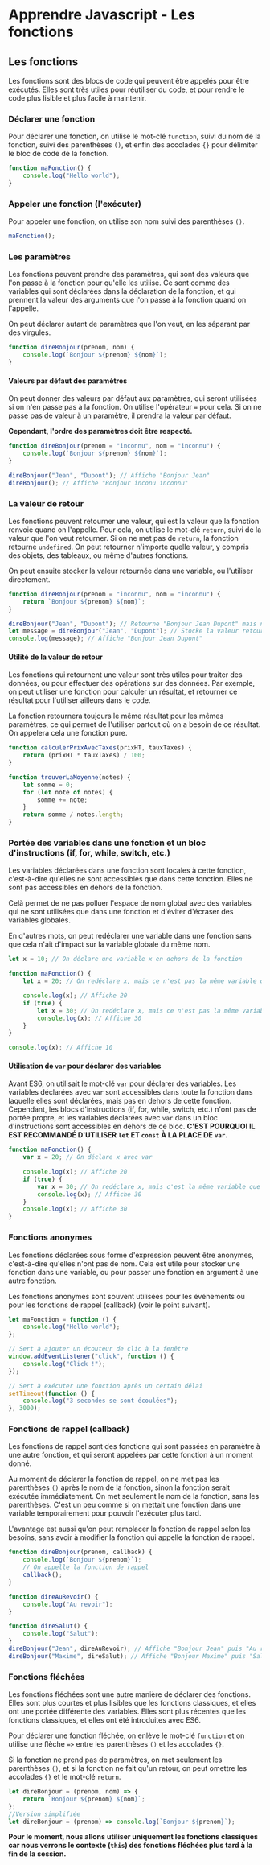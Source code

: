 # Apprendre Javascript - Les fonctions

## Les fonctions

Les fonctions sont des blocs de code qui peuvent être appelés pour être exécutés. Elles sont très utiles pour réutiliser du code, et pour rendre le code plus lisible et plus facile à maintenir.

### Déclarer une fonction

Pour déclarer une fonction, on utilise le mot-clé `function`, suivi du nom de la fonction, suivi des parenthèses `()`, et enfin des accolades `{}` pour délimiter le bloc de code de la fonction.

```javascript
function maFonction() {
    console.log("Hello world");
}
```

### Appeler une fonction (l'exécuter)

Pour appeler une fonction, on utilise son nom suivi des parenthèses `()`.

```javascript
maFonction();
```

### Les paramètres

Les fonctions peuvent prendre des paramètres, qui sont des valeurs que l'on passe à la fonction pour qu'elle les utilise. Ce sont comme des variables qui sont déclarées dans la déclaration de la fonction, et qui prennent la valeur des arguments que l'on passe à la fonction quand on l'appelle.

On peut déclarer autant de paramètres que l'on veut, en les séparant par des virgules.

```javascript
function direBonjour(prenom, nom) {
    console.log(`Bonjour ${prenom} ${nom}`);
}
```

#### Valeurs par défaut des paramètres

On peut donner des valeurs par défaut aux paramètres, qui seront utilisées si on n'en passe pas à la fonction. On utilise l'opérateur `=` pour cela. Si on ne passe pas de valeur à un paramètre, il prendra la valeur par défaut.

**Cependant, l'ordre des paramètres doit être respecté.**

```javascript
function direBonjour(prenom = "inconnu", nom = "inconnu") {
    console.log(`Bonjour ${prenom} ${nom}`);
}

direBonjour("Jean", "Dupont"); // Affiche "Bonjour Jean"
direBonjour(); // Affiche "Bonjour inconu inconnu"
```

### La valeur de retour

Les fonctions peuvent retourner une valeur, qui est la valeur que la fonction renvoie quand on l'appelle. Pour cela, on utilise le mot-clé `return`, suivi de la valeur que l'on veut retourner. Si on ne met pas de `return`, la fonction retourne `undefined`. On peut retourner n'importe quelle valeur, y compris des objets, des tableaux, ou même d'autres fonctions.

On peut ensuite stocker la valeur retournée dans une variable, ou l'utiliser directement.

```javascript
function direBonjour(prenom = "inconnu", nom = "inconnu") {
    return `Bonjour ${prenom} ${nom}`;
}

direBonjour("Jean", "Dupont"); // Retourne "Bonjour Jean Dupont" mais ne fait rien car on ne stocke pas la valeur retournée
let message = direBonjour("Jean", "Dupont"); // Stocke la valeur retournée dans la variable message
console.log(message); // Affiche "Bonjour Jean Dupont"
```

#### Utilité de la valeur de retour

Les fonctions qui retournent une valeur sont très utiles pour traiter des données, ou pour effectuer des opérations sur des données. Par exemple, on peut utiliser une fonction pour calculer un résultat, et retourner ce résultat pour l'utiliser ailleurs dans le code.

La fonction retournera toujours le même résultat pour les mêmes paramètres, ce qui permet de l'utiliser partout où on a besoin de ce résultat. On appelera cela une fonction pure.

```javascript
function calculerPrixAvecTaxes(prixHT, tauxTaxes) {
    return (prixHT * tauxTaxes) / 100;
}

function trouverLaMoyenne(notes) {
    let somme = 0;
    for (let note of notes) {
        somme += note;
    }
    return somme / notes.length;
}
```

### Portée des variables dans une fonction et un bloc d'instructions (if, for, while, switch, etc.)

Les variables déclarées dans une fonction sont locales à cette fonction, c'est-à-dire qu'elles ne sont accessibles que dans cette fonction. Elles ne sont pas accessibles en dehors de la fonction.

Celà permet de ne pas polluer l'espace de nom global avec des variables qui ne sont utilisées que dans une fonction et d'éviter d'écraser des variables globales.

En d'autres mots, on peut redéclarer une variable dans une fonction sans que cela n'ait d'impact sur la variable globale du même nom.

```javascript
let x = 10; // On déclare une variable x en dehors de la fonction

function maFonction() {
    let x = 20; // On redéclare x, mais ce n'est pas la même variable que celle déclarée en dehors de la fonction

    console.log(x); // Affiche 20
    if (true) {
        let x = 30; // On redéclare x, mais ce n'est pas la même variable que celle déclarée dans la fonction ou celle déclarée en dehors de la fonction
        console.log(x); // Affiche 30
    }
}

console.log(x); // Affiche 10
```

#### Utilisation de `var` pour déclarer des variables

Avant ES6, on utilisait le mot-clé `var` pour déclarer des variables. Les variables déclarées avec `var` sont accessibles dans toute la fonction dans laquelle elles sont déclarées, mais pas en dehors de cette fonction. Cependant, les blocs d'instructions (if, for, while, switch, etc.) n'ont pas de portée propre, et les variables déclarées avec `var` dans un bloc d'instructions sont accessibles en dehors de ce bloc. **C'EST POURQUOI IL EST RECOMMANDÉ D'UTILISER `let` ET `const` À LA PLACE DE `var`.**

```javascript
function maFonction() {
    var x = 20; // On déclare x avec var

    console.log(x); // Affiche 20
    if (true) {
        var x = 30; // On redéclare x, mais c'est la même variable que celle déclarée dans la fonction. On écrase l'espace mémoire de la variable x
        console.log(x); // Affiche 30
    }
    console.log(x); // Affiche 30
}
```

### Fonctions anonymes

Les fonctions déclarées sous forme d'expression peuvent être anonymes, c'est-à-dire qu'elles n'ont pas de nom. Cela est utile pour stocker une fonction dans une variable, ou pour passer une fonction en argument à une autre fonction.

Les fonctions anonymes sont souvent utilisées pour les événements ou pour les fonctions de rappel (callback) (voir le point suivant).

```javascript
let maFonction = function () {
    console.log("Hello world");
};

// Sert à ajouter un écouteur de clic à la fenêtre
window.addEventListener("click", function () {
    console.log("Click !");
});

// Sert à exécuter une fonction après un certain délai
setTimeout(function () {
    console.log("3 secondes se sont écoulées");
}, 3000);
```

### Fonctions de rappel (callback)

Les fonctions de rappel sont des fonctions qui sont passées en paramètre à une autre fonction, et qui seront appelées par cette fonction à un moment donné.

Au moment de déclarer la fonction de rappel, on ne met pas les parenthèses `()` après le nom de la fonction, sinon la fonction serait exécutée immédiatement. On met seulement le nom de la fonction, sans les parenthèses. C'est un peu comme si on mettait une fonction dans une variable temporairement pour pouvoir l'exécuter plus tard.

L'avantage est aussi qu'on peut remplacer la fonction de rappel selon les besoins, sans avoir à modifier la fonction qui appelle la fonction de rappel.

```javascript
function direBonjour(prenom, callback) {
    console.log(`Bonjour ${prenom}`);
    // On appelle la fonction de rappel
    callback();
}

function direAuRevoir() {
    console.log("Au revoir");
}

function direSalut() {
    console.log("Salut");
}
direBonjour("Jean", direAuRevoir); // Affiche "Bonjour Jean" puis "Au revoir"
direBonjour("Maxime", direSalut); // Affiche "Bonjour Maxime" puis "Salut"
```

### Fonctions fléchées

Les fonctions fléchées sont une autre manière de déclarer des fonctions. Elles sont plus courtes et plus lisibles que les fonctions classiques, et elles ont une portée différente des variables. Elles sont plus récentes que les fonctions classiques, et elles ont été introduites avec ES6.

Pour déclarer une fonction fléchée, on enlève le mot-clé `function` et on utilise une flèche `=>` entre les parenthèses `()` et les accolades `{}`.

Si la fonction ne prend pas de paramètres, on met seulement les parenthèses `()`, et si la fonction ne fait qu'un retour, on peut omettre les accolades `{}` et le mot-clé `return`.

```javascript
let direBonjour = (prenom, nom) => {
    return `Bonjour ${prenom} ${nom}`;
};
//Version simplifiée
let direBonjour = (prenom) => console.log(`Bonjour ${prenom}`);
```

**Pour le moment, nous allons utiliser uniquement les fonctions classiques car nous verrons le contexte (`this`) des fonctions fléchées plus tard à la fin de la session.**
